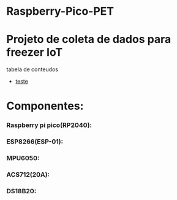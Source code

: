 # Raspberry-Pico-PET
# Projeto de coleta de dados para freezer IoT

tabela de conteudos 
 * [teste](#Componentes:)


# Componentes:

###   Raspberry pi pico(RP2040):

###   ESP8266(ESP-01):

###   MPU6050:

###   ACS712(20A):

###   DS18B20:
